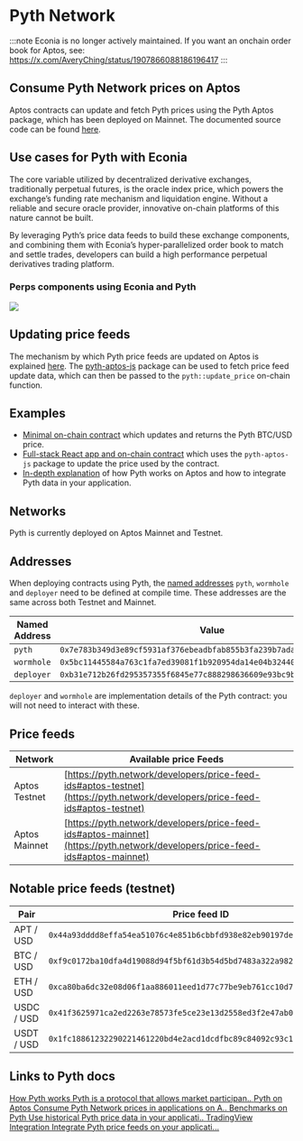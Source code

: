 # Pyth Network

:::note
Econia is no longer actively maintained. If you want an onchain order book for
Aptos, see: https://x.com/AveryChing/status/1907866088186196417
:::

## Consume Pyth Network prices on Aptos

Aptos contracts can update and fetch Pyth prices using the Pyth Aptos package, which has been deployed on Mainnet.
The documented source code can be found [here](https://github.com/pyth-network/pyth-crosschain/blob/main/target_chains/aptos/contracts/sources/pyth.move).

## Use cases for Pyth with Econia

The core variable utilized by decentralized derivative exchanges, traditionally perpetual futures, is the oracle index price, which powers the exchange’s funding rate mechanism and liquidation engine.
Without a reliable and secure oracle provider, innovative on-chain platforms of this nature cannot be built.

By leveraging Pyth’s price data feeds to build these exchange components, and combining them with Econia’s hyper-parallelized order book to match and settle trades, developers can build a high performance perpetual derivatives trading platform.

### Perps components using Econia and Pyth

![](/img/pyth-econia-perps.png)

## Updating price feeds

The mechanism by which Pyth price feeds are updated on Aptos is explained [here](https://docs.pyth.network/documentation/pythnet-price-feeds).
The [pyth-aptos-js](https://github.com/pyth-network/pyth-crosschain/tree/main/target_chains/aptos/sdk/js) package can be used to fetch price feed update data, which can then be passed to the `pyth::update_price` on-chain function.

## Examples

- [Minimal on-chain contract](https://github.com/pyth-network/pyth-crosschain/blob/main/target_chains/aptos/examples/fetch_btc_price/sources/example.move) which updates and returns the Pyth BTC/USD price.
- [Full-stack React app and on-chain contract](https://github.com/pyth-network/pyth-crosschain/tree/main/target_chains/aptos/examples/mint_nft) which uses the `pyth-aptos-js` package to update the price used by the contract.
- [In-depth explanation](https://youtu.be/0b0RXi41pN0) of how Pyth works on Aptos and how to integrate Pyth data in your application.

## Networks

Pyth is currently deployed on Aptos Mainnet and Testnet.

## Addresses

When deploying contracts using Pyth, the [named addresses](https://move-language.github.io/move/address.html) `pyth`, `wormhole` and `deployer` need to be defined at compile time. These addresses are the same across both Testnet and Mainnet.

| Named Address | Value                                                                |
| ------------- | -------------------------------------------------------------------- |
| `pyth`        | `0x7e783b349d3e89cf5931af376ebeadbfab855b3fa239b7ada8f5a92fbea6b387` |
| `wormhole`    | `0x5bc11445584a763c1fa7ed39081f1b920954da14e04b32440cba863d03e19625` |
| `deployer`    | `0xb31e712b26fd295357355f6845e77c888298636609e93bc9b05f0f604049f434` |

`deployer` and `wormhole` are implementation details of the Pyth contract: you will not need to interact with these.

## Price feeds

| Network       | Available price Feeds                                                                                                        |
| ------------- | ---------------------------------------------------------------------------------------------------------------------------- |
| Aptos Testnet | [https://pyth.network/developers/price-feed-ids#aptos-testnet](https://pyth.network/developers/price-feed-ids#aptos-testnet) |
| Aptos Mainnet | [https://pyth.network/developers/price-feed-ids#aptos-mainnet](https://pyth.network/developers/price-feed-ids#aptos-mainnet) |

## Notable price feeds (testnet)

| Pair       | Price feed ID                                                        |
| ---------- | -------------------------------------------------------------------- |
| APT / USD  | `0x44a93dddd8effa54ea51076c4e851b6cbbfd938e82eb90197de38fe8876bb66e` |
| BTC / USD  | `0xf9c0172ba10dfa4d19088d94f5bf61d3b54d5bd7483a322a982e1373ee8ea31b` |
| ETH / USD  | `0xca80ba6dc32e08d06f1aa886011eed1d77c77be9eb761cc10d72b7d0a2fd57a6` |
| USDC / USD | `0x41f3625971ca2ed2263e78573fe5ce23e13d2558ed3f2e47ab0f84fb9e7ae722` |
| USDT / USD | `0x1fc18861232290221461220bd4e2acd1dcdfbc89c84092c93c18bdc7756c1588` |

## Links to Pyth docs

<div className="link-card-container">
    <a
        className="link-card"
        href="https://docs.pyth.network/documentation/how-pyth-works"
        target="_blank"
        rel="noopener noreferrer"
    >
        <span className="link-card-title">How Pyth works</span>
        <span className="link-card-description">Pyth is a protocol that allows market participan..</span>
    </a>
    <a
        className="link-card"
        href="https://docs.pyth.network/documentation/pythnet-price-feeds/aptos"
        target="_blank"
        rel="noopener noreferrer"
    >
        <span className="link-card-title">Pyth on Aptos</span>
        <span className="link-card-description">Consume Pyth Network prices in applications on A..</span>
    </a>
    <a
        className="link-card"
        href="https://docs.pyth.network/documentation/benchmarks"
        target="_blank"
        rel="noopener noreferrer"
    >
        <span className="link-card-title">Benchmarks on Pyth</span>
        <span className="link-card-description">Use historical Pyth price data in your applicati..</span>
    </a>
    <a
        className="link-card"
        href="https://docs.pyth.network/guides/how-to-create-tradingview-charts"
        target="_blank"
        rel="noopener noreferrer"
    >
        <span className="link-card-title">TradingView Integration</span>
        <span className="link-card-description">Integrate Pyth price feeds on your applicati...</span>
    </a>
</div>
